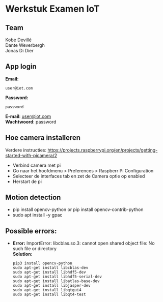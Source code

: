# Werkstuk Examen IoT

## Team

Kobe Devillé  
Dante Weverbergh  
Jonas Di Dier

## App login
**Email:**  
```
user@iot.com
```
**Password:**  
```
password
```
**E-mail**: user@iot.com  
**Wachtwoord**: password

## Hoe camera installeren
Verdere instructies: https://projects.raspberrypi.org/en/projects/getting-started-with-picamera/2
 - Verbind camera met pi
 - Go naar het hoofdmenu > Preferences > Raspberr Pi Configuration
 - Selecteer de interfaces tab en zet de Camera optie op enabled 
 - Herstart de pi

## Motion detection
- pip install opencv-python or pip install opencv-contrib-python
- sudo apt install -y gpac

## Possible errors:

- **Error:** ImportError: libcblas.so.3: cannot open shared object file: No such file or directory  
  **Solution:**
  ```
  pip3 install opencv-python
  sudo apt-get install libcblas-dev
  sudo apt-get install libhdf5-dev
  sudo apt-get install libhdf5-serial-dev
  sudo apt-get install libatlas-base-dev
  sudo apt-get install libjasper-dev
  sudo apt-get install libqtgui4
  sudo apt-get install libqt4-test
  ```
